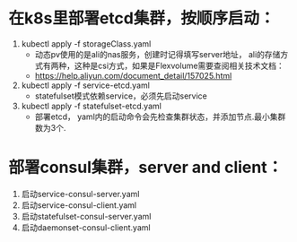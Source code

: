 # 在k8s里部署etcd集群，按顺序启动：
1. kubectl apply -f storageClass.yaml
    - 动态pv使用的是ali的nas服务，创建时记得填写server地址， ali的存储方式有两种，这种是csi方式，如果是Flexvolume需要查阅相关技术文档：
    - https://help.aliyun.com/document_detail/157025.html
2. kubectl apply -f service-etcd.yaml
    - statefulset模式依赖service，必须先启动service
3. kubectl apply -f statefulset-etcd.yaml
    - 部署etcd， yaml内的启动命令会先检查集群状态，并添加节点.最小集群数为3个.
# 部署consul集群，server and client：
1. 启动service-consul-server.yaml
2. 启动service-consul-client.yaml
3. 启动statefulset-consul-server.yaml
4. 启动daemonset-consul-client.yaml
